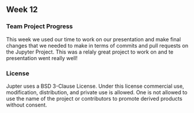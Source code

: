 
## Week 12

### Team Project Progress
This week we used our time to work on our presentation and make final changes that we needed to make in terms of commits and pull requests on the Jupyter Project. This was a relaly great project to work on and te presentation went really well!

### License 

Jupter uses a BSD 3-Clause License. Under this license commercial use, modification, distribution, and private use is allowed. One is not allowed to use the name of the project or contributors to promote derived products without consent.
